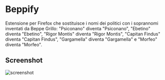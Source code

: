 # Beppify

Estensione per Firefox che sostituisce i nomi dei politici con i soprannomi inventati da Beppe Grillo: "Psiconano" diventa "Psiconano", "Ebetino" diventa "Ebetino", "Rigor Montis" diventa "Rigor Montis", "Capitan Findus" diventa "Capitan Findus", "Gargamella" diventa "Gargamella" e "Morfeo" diventa "Morfeo".

## Screenshot

![screenshot](http://i.imgur.com/anD6etA.png)
